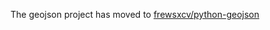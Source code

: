 The geojson project has moved to [frewsxcv/python-geojson](http://github.com/frewsxcv/python-geojson)
